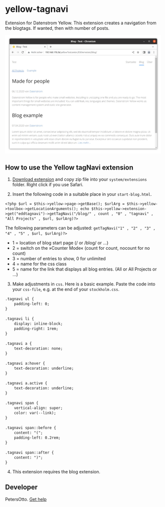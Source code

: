 # yellow-tagnavi
Extension for Datenstrom Yellow. This extension creates a navigation from the blogtags. If wanted, then with number of posts.

<p align="center"><img src="screenshot-yellow-tagnavi.jpg?raw=true" alt="Bildschirmfoto"></p>

## How to use the Yellow tagNavi extension

1. [Download extension](https://github.com/PetersOtto/yellow-tagnavi/archive/refs/heads/main.zip) and copy zip file into your `system/extensions` folder. Right click if you use Safari.

2. Insert the following code in a suitable place in your `start-blog.html`.

```
<?php $url = $this->yellow->page->getBase(); $urlArg = $this->yellow->toolbox->getLocationArguments(); echo $this->yellow->extension->get("eddtagnavi")->getTagNavi("/blog/" , count , "0" , "tagnavi" , "All Projects" , $url, $urlArg)?>
```
The following parameters can be adjusted:
`getTagNavi("1" , "2" , "3" , "4" , "5" , $url, $urlArg)?>`

* 1 = location of blog start page (/ or /blog/ or ...)
* 2 = switch on the »Counter Mode« (count for count, nocount for no count)
* 3 = number of entries to show, 0 for unlimited
* 4 = name for the css class
* 5 = name for the link that displays all blog entries. (All or All Projects or ...)

3. Make adjustments in `css`. Here is a basic example. Paste the code into your `css-file`, e.g. at the end of your `stockholm.css`.
```
.tagnavi ul {
    padding-left: 0;
}

.tagnavi li {
    display: inline-block;
    padding-right: 1rem;
}

.tagnavi a {
    text-decoration: none;
}

.tagnavi a:hover {
    text-decoration: underline;
}

.tagnavi a.active {
    text-decoration: underline;
}

.tagnavi span {
    vertical-align: super;
    color: var(--link);
}

.tagnavi span::before {
    content: "(";
    padding-left: 0.2rem;
}

.tagnavi span::after {
    content: ")";
}
```

4. This extension requires the blog extension.


## Developer

PetersOtto. [Get help](https://datenstrom.se/yellow/help/)
